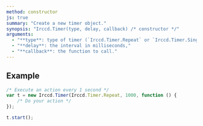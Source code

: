 ```yaml
---
method: constructor
js: true
summary: "Create a new timer object."
synopsis: "Irccd.Timer(type, delay, callback) /* constructor */"
arguments:
  - "**type**: type of timer (`Irccd.Timer.Repeat` or `Irccd.Timer.Single`),"
  - "**delay**: the interval in milliseconds,"
  - "**callback**: the function to call."
---
```


## Example

```javascript
/* Execute an action every 1 second */
var t = new Irccd.Timer(Irccd.Timer.Repeat, 1000, function () {
    /* Do your action */
});

t.start();
```
